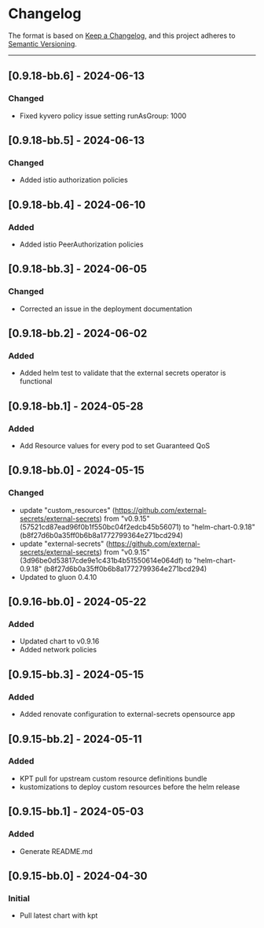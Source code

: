 # Changelog

The format is based on [Keep a Changelog](https://keepachangelog.com/en/1.0.0/), and this project adheres to [Semantic Versioning](https://semver.org/spec/v2.0.0.html).

---
## [0.9.18-bb.6] - 2024-06-13
### Changed
- Fixed kyvero policy issue setting runAsGroup: 1000

## [0.9.18-bb.5] - 2024-06-13
### Changed
- Added istio authorization policies

## [0.9.18-bb.4] - 2024-06-10
### Added
- Added istio PeerAuthorization policies

## [0.9.18-bb.3] - 2024-06-05
### Changed
- Corrected an issue in the deployment documentation

## [0.9.18-bb.2] - 2024-06-02
### Added
- Added helm test to validate that the external secrets operator is functional


## [0.9.18-bb.1] - 2024-05-28
### Added
- Add Resource values for every pod to set Guaranteed QoS

## [0.9.18-bb.0] - 2024-05-15
### Changed
- update "custom_resources" (https://github.com/external-secrets/external-secrets) from "v0.9.15" (57521cd87ead96f0b1f550bc04f2edcb45b56071) to "helm-chart-0.9.18" (b8f27d6b0a35ff0b6b8a1772799364e271bcd294)
- update "external-secrets" (https://github.com/external-secrets/external-secrets) from "v0.9.15" (3d96be0d53817cde9e1c431b4b51550614e064df) to "helm-chart-0.9.18" (b8f27d6b0a35ff0b6b8a1772799364e271bcd294)
- Updated to gluon 0.4.10

## [0.9.16-bb.0] - 2024-05-22
### Added
- Updated chart to v0.9.16
- Added network policies

## [0.9.15-bb.3] - 2024-05-15
### Added
- Added renovate configuration to external-secrets opensource app

## [0.9.15-bb.2] - 2024-05-11
### Added
- KPT pull for upstream custom resource definitions bundle
- kustomizations to deploy custom resources before the helm release

## [0.9.15-bb.1] - 2024-05-03
### Added
- Generate README.md

## [0.9.15-bb.0] - 2024-04-30
### Initial
- Pull latest chart with kpt
